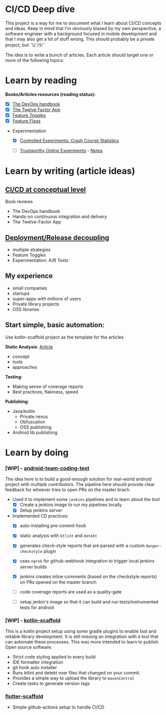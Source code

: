 # CI/CD Deep dive

This project is a way for me to document what I learn about CI/CD concepts and ideas. 
Keep in mind that I'm obviously biased by my own perspective, a software engineer with a
background focused in mobile development and that I may also get a lot of stuff wrong.
This should probably be a private project, but  ¯\\_(ツ)_/¯

The idea is to write a bunch of articles. Each article should target one or more of the following topics:
# Learn by reading
**Books/Articles resources (reading status):**
- [x] [The DevOps handbook](https://www.amazon.com/DevOps-Handbook-World-Class-Reliability-Organizations/dp/1942788002)
- [x] [The Twelve Factor App](https://12factor.net/)
- [x] [Feature Toggles](https://martinfowler.com/articles/feature-toggles.html)
- [x] [Feature Flags](https://jeroenmols.com/blog/2019/08/13/featureflags/)
- Experimentation
	- [x] [Controlled Experiments: Crash Course Statistics](https://www.youtube.com/watch?v=kkBDa-ICvyY)
	- [ ] [Trustworthy Online Experiments](https://www.amazon.com.br/Trustworthy-Online-Controlled-Experiments-Practical/dp/1108724264) - [Notes](https://github.com/iurysza/mobile-devops/tree/master/deployment-release-decoupling/trustworthy-online-controlled-experiments-notes.md)


# Learn by writing (article ideas)
## [CI/CD at conceptual level](https://github.com/iurysza/mobile-devops/tree/master/foundation)
Book reviews
- The DevOps handbook
- Hands-on continuous integration and delivery
- The Twelve-Factor App

## [Deployment/Release decoupling](https://github.com/iurysza/mobile-devops/tree/master/deployment-release-decoupling)
- multiple strategies
- Feature Toggles
- Experimentation: A/B Tests

## My experience
- small companies
- startups
- super-apps with millions of users 
- Private library projects 
- OSS libraries

## Start simple, basic automation:
Use kotlin-scaffold project as the template 
for the articles

**Static Analysis**: [Article](https://dev.to/iurysza/continuous-kotlin-static-analysis-2l2o)
- concept
- tools
- approaches


**Testing**:
- Making sense of coverage reports
- Best practices, flakiness, speed

**Publishing**:
- Java/kotlin 
	- Private nexus
	- Obfuscation
	- OSS publishing
- Android lib publishing


# Learn by doing
### [WIP] - [android-team-coding-test](https://github.com/iurysza/android-team-coding-test)
The idea here is to build a good-enough solution for real-world android project with multiple contributors.
The pipeline here should provide clear feedback for whoever tries to open PRs on the master brach.

- Used it to implement some `jenkins` pipelines and to learn about the tool
    - [x] Create a jenkins image to run my pipelines locally
    - [x] Setup jenkins server

- Implemented CD practices:
    - [x] auto-installing pre-commit hook
    - [x] static analysis with `ktlint` and `detekt`
    - [x] generates check-style reports that are parsed with a custom `danger-checkstyle` plugin
	- [x] uses `ngrok` for github-webhook integration to trigger local jenkins server builds
    - [x] jenkins creates inline comments (based on the checkstyle reports) on PRs opened on the master branch
    - [ ] code coverage reports are used as a quality-gate
	- [ ] setup jenkin's image so that it can build and run tests/instrumented tests for android


### [WIP] - [kotlin-scaffold](https://github.com/iurysza/kotlin-scaffold)
This is a kotlin project setup using some gradle plugins to enable fast and reliable library development. It is still missing an integration with a tool that can automate these processes.
This was more intended to learn to publish Open source software.

- Strict code styling applied to every build
- IDE formatter integration
- git hook auto installer
- Runs ktlint and detekt over files that changed on your commit.
- Provides a simple way to upload the library to `mavenCentral`
- Create tasks to generate version tags

### [flutter-scaffold](https://github.com/iurysza/flutter-scaffold)
- Simple github-actions setup to handle CI/CD

